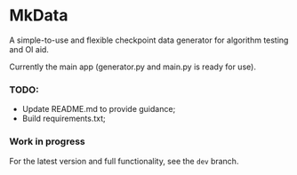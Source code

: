 # MkData
A simple-to-use and flexible checkpoint data generator for algorithm testing and OI aid.

Currently the main app (generator.py and main.py is ready for use).

### TODO:
- Update README.md to provide guidance;
- Build requirements.txt;

### Work in progress
For the latest version and full functionality, see the `dev` branch.